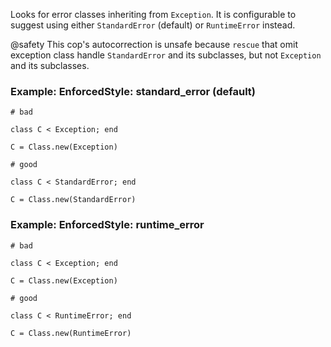 Looks for error classes inheriting from `Exception`.
It is configurable to suggest using either `StandardError` (default) or
`RuntimeError` instead.

@safety
    This cop's autocorrection is unsafe because `rescue` that omit
    exception class handle `StandardError` and its subclasses,
    but not `Exception` and its subclasses.

### Example: EnforcedStyle: standard_error (default)
    # bad

    class C < Exception; end

    C = Class.new(Exception)

    # good

    class C < StandardError; end

    C = Class.new(StandardError)

### Example: EnforcedStyle: runtime_error
    # bad

    class C < Exception; end

    C = Class.new(Exception)

    # good

    class C < RuntimeError; end

    C = Class.new(RuntimeError)